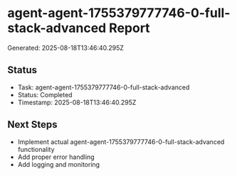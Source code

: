 # agent-agent-1755379777746-0-full-stack-advanced Report

Generated: 2025-08-18T13:46:40.295Z

## Status
- Task: agent-agent-1755379777746-0-full-stack-advanced
- Status: Completed
- Timestamp: 2025-08-18T13:46:40.295Z

## Next Steps
- Implement actual agent-agent-1755379777746-0-full-stack-advanced functionality
- Add proper error handling
- Add logging and monitoring
